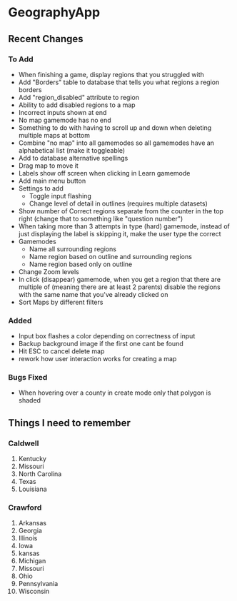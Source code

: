 # GeographyApp

## Recent Changes

### To Add
- When finishing a game, display regions that you struggled with
- Add "Borders" table to database that tells you what regions a region borders
- Add "region_disabled" attribute to region
- Ability to add disabled regions to a map
- Incorrect inputs shown at end
- No map gamemode has no end
- Something to do with having to scroll up and down when deleting multiple maps at bottom
- Combine "no map" into all gamemodes so all gamemodes have an alphabetical list (make it toggleable)
- Add to database alternative spellings
- Drag map to move it
- Labels show off screen when clicking in Learn gamemode
- Add main menu button
- Settings to add
    - Toggle input flashing
    - Change level of detail in outlines (requires multiple datasets)
- Show number of Correct regions separate from the counter in the top right (change that to something like "question number")
- When taking more than 3 attempts in type (hard) gamemode, instead of just displaying the label is skipping it, make the user type the correct 
- Gamemodes
    - Name all surrounding regions
    - Name region based on outline and surrounding regions
    - Name region based only on outline
- Change Zoom levels
- In click (disappear) gamemode, when you get a region that there are multiple of (meaning there are at least 2 parents) disable the regions with the same name that you've already clicked on
- Sort Maps by different filters

### Added
- Input box flashes a color depending on correctness of input
- Backup background image if the first one cant be found
- Hit ESC to cancel delete map
- rework how user interaction works for creating a map

### Bugs Fixed
- When hovering over a county in create mode only that polygon is shaded

## Things I need to remember

### Caldwell
1. Kentucky
2. Missouri
3. North Carolina
4. Texas
5. Louisiana

### Crawford
1. Arkansas
2. Georgia
3. Illinois
4. Iowa
5. kansas
6. Michigan
7. Missouri
9. Ohio
10. Pennsylvania
11. Wisconsin